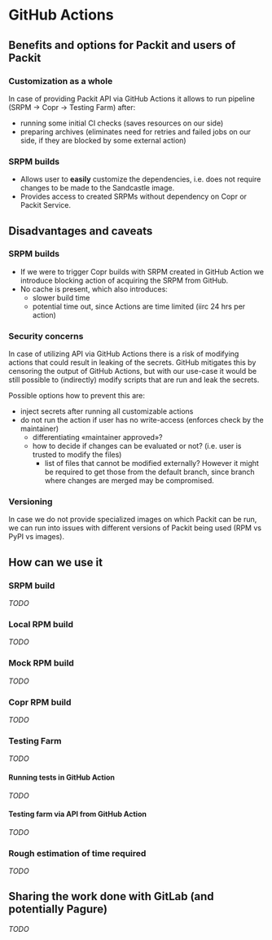 # GitHub Actions

## Benefits and options for Packit and users of Packit

### Customization as a whole

In case of providing Packit API via GitHub Actions it allows to run pipeline (SRPM → Copr →
Testing Farm) after:

- running some initial CI checks (saves resources on our side)
- preparing archives (eliminates need for retries and failed jobs on our side, if they are blocked
  by some external action)

### SRPM builds

- Allows user to **easily** customize the dependencies, i.e. does not require changes to be made to
  the Sandcastle image.
- Provides access to created SRPMs without dependency on Copr or Packit Service.

## Disadvantages and caveats

### SRPM builds

- If we were to trigger Copr builds with SRPM created in GitHub Action we introduce blocking action of
  acquiring the SRPM from GitHub.
- No cache is present, which also introduces:
  - slower build time
  - potential time out, since Actions are time limited (iirc 24 hrs per action)

### Security concerns

In case of utilizing API via GitHub Actions there is a risk of modifying actions that could result
in leaking of the secrets. GitHub mitigates this by censoring the output of GitHub Actions, but with
our use-case it would be still possible to (indirectly) modify scripts that are run and leak the
secrets.

Possible options how to prevent this are:

- inject secrets after running all customizable actions
- do not run the action if user has no write-access (enforces check by the maintainer)
  - differentiating «maintainer approved»?
  - how to decide if changes can be evaluated or not? (i.e. user is trusted to modify the files)
    - list of files that cannot be modified externally? However it might be required to get those
      from the default branch, since branch where changes are merged may be compromised.

### Versioning

In case we do not provide specialized images on which Packit can be run, we can run into issues with
different versions of Packit being used (RPM vs PyPI vs images).

## How can we use it

### SRPM build

_TODO_

### Local RPM build

_TODO_

### Mock RPM build

_TODO_

### Copr RPM build

_TODO_

### Testing Farm

_TODO_

#### Running tests in GitHub Action

_TODO_

#### Testing farm via API from GitHub Action

_TODO_

### Rough estimation of time required

_TODO_

## Sharing the work done with GitLab (and potentially Pagure)

_TODO_
